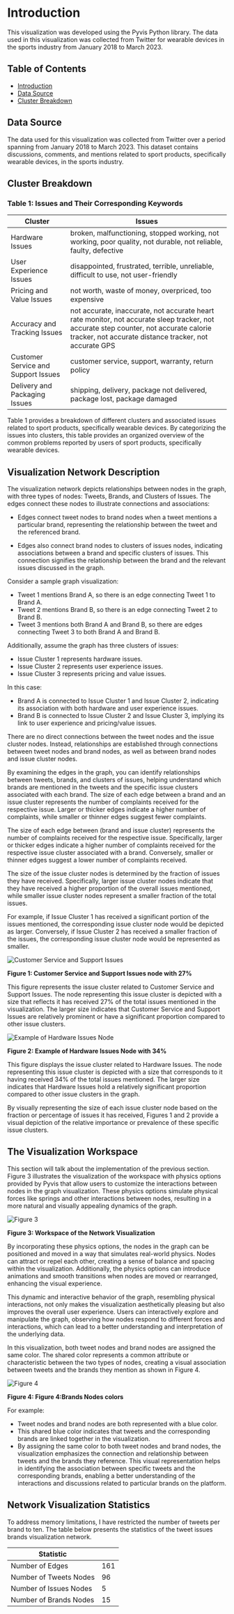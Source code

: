 # Introduction

This visualization was developed using the Pyvis Python library. The data used in this visualization was collected from Twitter for wearable devices in the sports industry from January 2018 to March 2023.

## Table of Contents
- [Introduction](#introduction)
- [Data Source](#data-source)
- [Cluster Breakdown](#cluster-breakdown)

## Data Source

The data used for this visualization was collected from Twitter over a period spanning from January 2018 to March 2023. This dataset contains discussions, comments, and mentions related to sport products, specifically wearable devices, in the sports industry.

## Cluster Breakdown

### Table 1: Issues and Their Corresponding Keywords

| Cluster                   | Issues                                                                                                   |
|---------------------------|---------------------------------------------------------------------------------------------------------|
| Hardware Issues           | broken, malfunctioning, stopped working, not working, poor quality, not durable, not reliable, faulty, defective |
| User Experience Issues    | disappointed, frustrated, terrible, unreliable, difficult to use, not user-friendly                   |
| Pricing and Value Issues  | not worth, waste of money, overpriced, too expensive                                                  |
| Accuracy and Tracking Issues | not accurate, inaccurate, not accurate heart rate monitor, not accurate sleep tracker, not accurate step counter, not accurate calorie tracker, not accurate distance tracker, not accurate GPS |
| Customer Service and Support Issues | customer service, support, warranty, return policy                                          |
| Delivery and Packaging Issues | shipping, delivery, package not delivered, package lost, package damaged                               |

Table 1 provides a breakdown of different clusters and associated issues related to sport products, specifically wearable devices. By categorizing the issues into clusters, this table provides an organized overview of the common problems reported by users of sport products, specifically wearable devices.


## Visualization Network Description

The visualization network depicts relationships between nodes in the graph, with three types of nodes: Tweets, Brands, and Clusters of Issues. The edges connect these nodes to illustrate connections and associations:

- Edges connect tweet nodes to brand nodes when a tweet mentions a particular brand, representing the relationship between the tweet and the referenced brand.

- Edges also connect brand nodes to clusters of issues nodes, indicating associations between a brand and specific clusters of issues. This connection signifies the relationship between the brand and the relevant issues discussed in the graph.

Consider a sample graph visualization:

- Tweet 1 mentions Brand A, so there is an edge connecting Tweet 1 to Brand A.
- Tweet 2 mentions Brand B, so there is an edge connecting Tweet 2 to Brand B.
- Tweet 3 mentions both Brand A and Brand B, so there are edges connecting Tweet 3 to both Brand A and Brand B.

Additionally, assume the graph has three clusters of issues:

- Issue Cluster 1 represents hardware issues.
- Issue Cluster 2 represents user experience issues.
- Issue Cluster 3 represents pricing and value issues.

In this case:

- Brand A is connected to Issue Cluster 1 and Issue Cluster 2, indicating its association with both hardware and user experience issues.
- Brand B is connected to Issue Cluster 2 and Issue Cluster 3, implying its link to user experience and pricing/value issues.

There are no direct connections between the tweet nodes and the issue cluster nodes. Instead, relationships are established through connections between tweet nodes and brand nodes, as well as between brand nodes and issue cluster nodes.

By examining the edges in the graph, you can identify relationships between tweets, brands, and clusters of issues, helping understand which brands are mentioned in the tweets and the specific issue clusters associated with each brand. The size of each edge between a brand and an issue cluster represents the number of complaints received for the respective issue. Larger or thicker edges indicate a higher number of complaints, while smaller or thinner edges suggest fewer complaints.

The size of each edge between (brand and issue cluster) represents the number of complaints received for the respective issue. Specifically, larger or thicker edges indicate a higher number of complaints received for the respective issue cluster associated with a brand. Conversely, smaller or thinner edges suggest a lower number of complaints received.

The size of the issue cluster nodes is determined by the fraction of issues they have received. Specifically, larger issue cluster nodes indicate that they have received a higher proportion of the overall issues mentioned, while smaller issue cluster nodes represent a smaller fraction of the total issues.

For example, if Issue Cluster 1 has received a significant portion of the issues mentioned, the corresponding issue cluster node would be depicted as larger. Conversely, if Issue Cluster 2 has received a smaller fraction of the issues, the corresponding issue cluster node would be represented as smaller.

![Customer Service and Support Issues](pics/Picture1.png)

**Figure 1: Customer Service and Support Issues node with 27%**

This figure represents the issue cluster related to Customer Service and Support Issues. The node representing this issue cluster is depicted with a size that reflects it has received 27% of the total issues mentioned in the visualization. The larger size indicates that Customer Service and Support Issues are relatively prominent or have a significant proportion compared to other issue clusters.



![Example of Hardware Issues Node](pics/Picture2.png)

**Figure 2: Example of Hardware Issues Node with 34%**


This figure displays the issue cluster related to Hardware Issues. The node representing this issue cluster is depicted with a size that corresponds to it having received 34% of the total issues mentioned. The larger size indicates that Hardware Issues hold a relatively significant proportion compared to other issue clusters in the graph.

By visually representing the size of each issue cluster node based on the fraction or percentage of issues it has received, Figures 1 and 2 provide a visual depiction of the relative importance or prevalence of these specific issue clusters.

## The Visualization Workspace

This section will talk about the implementation of the previous section. Figure 3 illustrates the visualization of the workspace with physics options provided by Pyvis that allow users to customize the interactions between nodes in the graph visualization. These physics options simulate physical forces like springs and other interactions between nodes, resulting in a more natural and visually appealing dynamics of the graph.

![Figure 3](pics/Picture3.png)

**Figure 3: Workspace of the Network Visualization**


By incorporating these physics options, the nodes in the graph can be positioned and moved in a way that simulates real-world physics. Nodes can attract or repel each other, creating a sense of balance and spacing within the visualization. Additionally, the physics options can introduce animations and smooth transitions when nodes are moved or rearranged, enhancing the visual experience.

This dynamic and interactive behavior of the graph, resembling physical interactions, not only makes the visualization aesthetically pleasing but also improves the overall user experience. Users can interactively explore and manipulate the graph, observing how nodes respond to different forces and interactions, which can lead to a better understanding and interpretation of the underlying data.

In this visualization, both tweet nodes and brand nodes are assigned the same color. The shared color represents a common attribute or characteristic between the two types of nodes, creating a visual association between tweets and the brands they mention as shown in Figure 4.

![Figure 4](pics/Picture4.png)

**Figure 4: Figure 4:Brands Nodes colors**

For example:

- Tweet nodes and brand nodes are both represented with a blue color.
- This shared blue color indicates that tweets and the corresponding brands are linked together in the visualization.
- By assigning the same color to both tweet nodes and brand nodes, the visualization emphasizes the connection and relationship between tweets and the brands they reference. This visual representation helps in identifying the association between specific tweets and the corresponding brands, enabling a better understanding of the interactions and discussions related to particular brands on the platform.



## Network Visualization Statistics

To address memory limitations, I have restricted the number of tweets per brand to ten. The table below presents the statistics of the tweet issues brands visualization network.

| Statistic                   |       |
|-----------------------------|-------|
| Number of Edges             | 161   |
| Number of Tweets Nodes      | 96    |
| Number of Issues Nodes      | 5     |
| Number of Brands Nodes      | 15    |




